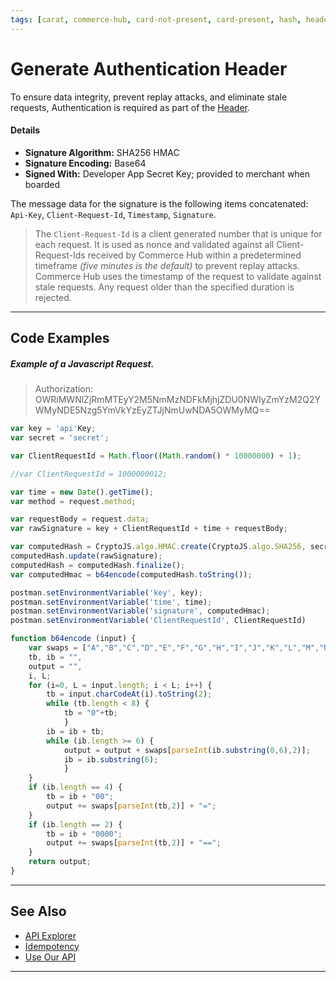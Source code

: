 ```yaml
---
tags: [carat, commerce-hub, card-not-present, card-present, hash, header, authentication]
---
```


# Generate Authentication Header

To ensure data integrity, prevent replay attacks, and eliminate stale requests, Authentication is required as part of the [Header](?path=docs/Resources/API-Documents/Use-Our-APIs.md).

#### Details

- **Signature Algorithm:** SHA256 HMAC
- **Signature Encoding:** Base64
- **Signed With:** Developer App Secret Key; provided to merchant when boarded

The message data for the signature is the following items concatenated: `Api-Key`, `Client-Request-Id`, `Timestamp`, `Signature`.

<!-- theme: info -->
>The `Client-Request-Id` is a client generated number that is unique for each request. It is used as nonce and validated against all Client-Request-Ids received by Commerce Hub within a predetermined timeframe *(five minutes is the default)* to prevent replay attacks. Commerce Hub uses the timestamp of the request to validate against stale requests. Any request older than the specified duration is rejected.

---

## Code Examples

<!--
type: tab
title: Javascript
-->

##### Example of a Javascript Request.

<!-- theme: example -->
> Authorization: OWRiMWNlZjRmMTEyY2M5NmMzNDFkMjhjZDU0NWIyZmYzM2Q2YWMyNDE5Nzg5YmVkYzEyZTJjNmUwNDA5OWMyMQ==

```javascript
var key = 'api'Key;
var secret = 'secret';

var ClientRequestId = Math.floor((Math.random() * 10000000) + 1);

//var ClientRequestId = 1000000012;

var time = new Date().getTime();
var method = request.method;

var requestBody = request.data;
var rawSignature = key + ClientRequestId + time + requestBody;

var computedHash = CryptoJS.algo.HMAC.create(CryptoJS.algo.SHA256, secret.toString());
computedHash.update(rawSignature);
computedHash = computedHash.finalize();
var computedHmac = b64encode(computedHash.toString());

postman.setEnvironmentVariable('key', key);
postman.setEnvironmentVariable('time', time);
postman.setEnvironmentVariable('signature', computedHmac);
postman.setEnvironmentVariable('ClientRequestId', ClientRequestId)

function b64encode (input) {
	var swaps = ["A","B","C","D","E","F","G","H","I","J","K","L","M","N","O","P","Q","R","S","T","U","V","W","X","Y","Z",  "a","b","c","d","e","f","g","h","i","j","k","l","m","n","o","p","q","r","s","t","u","v","w","x","y","z","0","1","2","3","4","5","6","7","8","9","+","/"],
	tb, ib = "",
	output = "",
	i, L;
	for (i=0, L = input.length; i < L; i++) {
		tb = input.charCodeAt(i).toString(2);
		while (tb.length < 8) {
			tb = "0"+tb;
			}
		ib = ib + tb;
		while (ib.length >= 6) {
			output = output + swaps[parseInt(ib.substring(0,6),2)];
			ib = ib.substring(6);
			}
	}
	if (ib.length == 4) {
		tb = ib + "00";
		output += swaps[parseInt(tb,2)] + "=";
	}
	if (ib.length == 2) {
		tb = ib + "0000";
		output += swaps[parseInt(tb,2)] + "==";
	}
	return output;
}
```

<!-- type: tab-end -->

---

## See Also

- [API Explorer](../api/?type=post&path=/payments/v1/charges)
- [Idempotency](?path=docs/Resources/Guides/Idempotency.md)
- [Use Our API](?path=docs/Resources/API-Documents/Use-Our-APIs.md)

---
